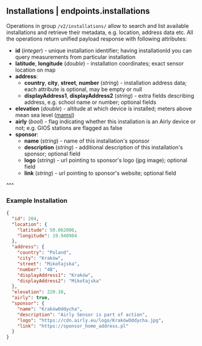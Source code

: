 ## Installations | endpoints.installations

Operations in group `/v2/installations/` allow to search and list available installations and retrieve their metadata, e.g. location, address data etc. All the operations return unified payload response with following attributes:
- **id** (_integer_) - unique installation identifier; having installationId you can query measurements from particular installation
- **latitude**, **longitude** (_double_) - installation coordinates; exact sensor location on map
- **address**:
    - **country**, **city**, **street**, **number** (_string_) - installation address data; each attribute is optional, may be empty or null
    - **displayAddress1**, **displayAddress2** (_string_) - extra fields describing address, e.g. school name or number; optional fields
- **elevation** (_double_) - altitude at which device is installed; meters above mean sea level ([mamsl](https://en.wikipedia.org/wiki/Metres_above_sea_level))
- **airly** (_bool_) - flag indicating whether this installation is an Airly device or not; e.g. GIOŚ stations are flagged as false
- **sponsor**:
    - **name** (_string_) - name of this installation's sponsor
    - **description** (_string_) - additional description of this installation's sponsor; optional field
    - **logo** (_string_) - url pointing to sponsor's logo (jpg image); optional field
    - **link** (_string_) - url pointing to sponsor's website; optional field

^^^

### Example Installation

```json
{
  "id": 204,
  "location": {
    "latitude": 50.062006,
    "longitude": 19.940984
  },
  "address": {
    "country": "Poland",
    "city": "Kraków",
    "street": "Mikołajska",
    "number": "4B",
    "displayAddress1": "Kraków",
    "displayAddress2": "Mikołajska"
  },
  "elevation": 220.38,
  "airly": true,
  "sponsor": {
    "name": "KrakówOddycha",
    "description": "Airly Sensor is part of action",
    "logo": "https://cdn.airly.eu/logo/KrakówOddycha.jpg",
    "link": "https://sponsor_home_address.pl"
  }
}
```
